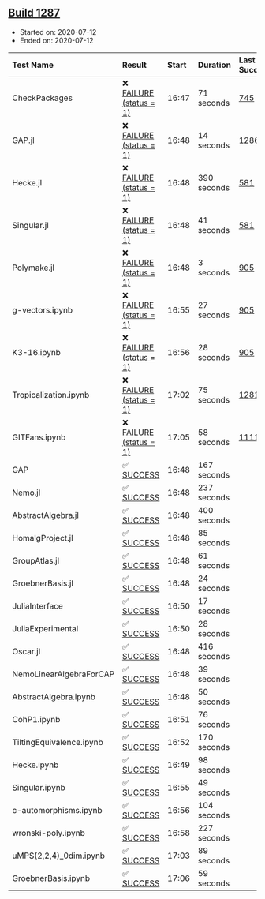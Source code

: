 ## [Build 1287](https://oscarci.mathematik.uni-kl.de/job/oscar-julia-1.4/1287/)

* Started on: 2020-07-12
* Ended on: 2020-07-12

| Test Name    | Result | Start | Duration | Last Success | First Failure |
|:-------------|:-------|:------|:---------|:-------------|:--------------|
| CheckPackages | ❌ [FAILURE (status = 1)](https://oscarci.mathematik.uni-kl.de/job/oscar-julia-1.4/1287/artifact/logs/build-1287/CheckPackages.log) | 16:47 | 71 seconds | [745](https://oscarci.mathematik.uni-kl.de/job/oscar-julia-1.4/745/) | [746](https://oscarci.mathematik.uni-kl.de/job/oscar-julia-1.4/746/) |
| GAP.jl | ❌ [FAILURE (status = 1)](https://oscarci.mathematik.uni-kl.de/job/oscar-julia-1.4/1287/artifact/logs/build-1287/GAP.jl.log) | 16:48 | 14 seconds | [1286](https://oscarci.mathematik.uni-kl.de/job/oscar-julia-1.4/1286/) | [1287](https://oscarci.mathematik.uni-kl.de/job/oscar-julia-1.4/1287/) |
| Hecke.jl | ❌ [FAILURE (status = 1)](https://oscarci.mathematik.uni-kl.de/job/oscar-julia-1.4/1287/artifact/logs/build-1287/Hecke.jl.log) | 16:48 | 390 seconds | [581](https://oscarci.mathematik.uni-kl.de/job/oscar-julia-1.4/581/) | [582](https://oscarci.mathematik.uni-kl.de/job/oscar-julia-1.4/582/) |
| Singular.jl | ❌ [FAILURE (status = 1)](https://oscarci.mathematik.uni-kl.de/job/oscar-julia-1.4/1287/artifact/logs/build-1287/Singular.jl.log) | 16:48 | 41 seconds | [581](https://oscarci.mathematik.uni-kl.de/job/oscar-julia-1.4/581/) | [582](https://oscarci.mathematik.uni-kl.de/job/oscar-julia-1.4/582/) |
| Polymake.jl | ❌ [FAILURE (status = 1)](https://oscarci.mathematik.uni-kl.de/job/oscar-julia-1.4/1287/artifact/logs/build-1287/Polymake.jl.log) | 16:48 | 3 seconds | [905](https://oscarci.mathematik.uni-kl.de/job/oscar-julia-1.4/905/) | [907](https://oscarci.mathematik.uni-kl.de/job/oscar-julia-1.4/907/) |
| g-vectors.ipynb | ❌ [FAILURE (status = 1)](https://oscarci.mathematik.uni-kl.de/job/oscar-julia-1.4/1287/artifact/logs/build-1287/g-vectors.ipynb.log) | 16:55 | 27 seconds | [905](https://oscarci.mathematik.uni-kl.de/job/oscar-julia-1.4/905/) | [907](https://oscarci.mathematik.uni-kl.de/job/oscar-julia-1.4/907/) |
| K3-16.ipynb | ❌ [FAILURE (status = 1)](https://oscarci.mathematik.uni-kl.de/job/oscar-julia-1.4/1287/artifact/logs/build-1287/K3-16.ipynb.log) | 16:56 | 28 seconds | [905](https://oscarci.mathematik.uni-kl.de/job/oscar-julia-1.4/905/) | [907](https://oscarci.mathematik.uni-kl.de/job/oscar-julia-1.4/907/) |
| Tropicalization.ipynb | ❌ [FAILURE (status = 1)](https://oscarci.mathematik.uni-kl.de/job/oscar-julia-1.4/1287/artifact/logs/build-1287/Tropicalization.ipynb.log) | 17:02 | 75 seconds | [1281](https://oscarci.mathematik.uni-kl.de/job/oscar-julia-1.4/1281/) | [1282](https://oscarci.mathematik.uni-kl.de/job/oscar-julia-1.4/1282/) |
| GITFans.ipynb | ❌ [FAILURE (status = 1)](https://oscarci.mathematik.uni-kl.de/job/oscar-julia-1.4/1287/artifact/logs/build-1287/GITFans.ipynb.log) | 17:05 | 58 seconds | [1111](https://oscarci.mathematik.uni-kl.de/job/oscar-julia-1.4/1111/) | [1112](https://oscarci.mathematik.uni-kl.de/job/oscar-julia-1.4/1112/) |
| GAP | ✅ [SUCCESS](https://oscarci.mathematik.uni-kl.de/job/oscar-julia-1.4/1287/artifact/logs/build-1287/GAP.log) | 16:48 | 167 seconds |  |  |
| Nemo.jl | ✅ [SUCCESS](https://oscarci.mathematik.uni-kl.de/job/oscar-julia-1.4/1287/artifact/logs/build-1287/Nemo.jl.log) | 16:48 | 237 seconds |  |  |
| AbstractAlgebra.jl | ✅ [SUCCESS](https://oscarci.mathematik.uni-kl.de/job/oscar-julia-1.4/1287/artifact/logs/build-1287/AbstractAlgebra.jl.log) | 16:48 | 400 seconds |  |  |
| HomalgProject.jl | ✅ [SUCCESS](https://oscarci.mathematik.uni-kl.de/job/oscar-julia-1.4/1287/artifact/logs/build-1287/HomalgProject.jl.log) | 16:48 | 85 seconds |  |  |
| GroupAtlas.jl | ✅ [SUCCESS](https://oscarci.mathematik.uni-kl.de/job/oscar-julia-1.4/1287/artifact/logs/build-1287/GroupAtlas.jl.log) | 16:48 | 61 seconds |  |  |
| GroebnerBasis.jl | ✅ [SUCCESS](https://oscarci.mathematik.uni-kl.de/job/oscar-julia-1.4/1287/artifact/logs/build-1287/GroebnerBasis.jl.log) | 16:48 | 24 seconds |  |  |
| JuliaInterface | ✅ [SUCCESS](https://oscarci.mathematik.uni-kl.de/job/oscar-julia-1.4/1287/artifact/logs/build-1287/JuliaInterface.log) | 16:50 | 17 seconds |  |  |
| JuliaExperimental | ✅ [SUCCESS](https://oscarci.mathematik.uni-kl.de/job/oscar-julia-1.4/1287/artifact/logs/build-1287/JuliaExperimental.log) | 16:50 | 28 seconds |  |  |
| Oscar.jl | ✅ [SUCCESS](https://oscarci.mathematik.uni-kl.de/job/oscar-julia-1.4/1287/artifact/logs/build-1287/Oscar.jl.log) | 16:48 | 416 seconds |  |  |
| NemoLinearAlgebraForCAP | ✅ [SUCCESS](https://oscarci.mathematik.uni-kl.de/job/oscar-julia-1.4/1287/artifact/logs/build-1287/NemoLinearAlgebraForCAP.log) | 16:48 | 39 seconds |  |  |
| AbstractAlgebra.ipynb | ✅ [SUCCESS](https://oscarci.mathematik.uni-kl.de/job/oscar-julia-1.4/1287/artifact/logs/build-1287/AbstractAlgebra.ipynb.log) | 16:48 | 50 seconds |  |  |
| CohP1.ipynb | ✅ [SUCCESS](https://oscarci.mathematik.uni-kl.de/job/oscar-julia-1.4/1287/artifact/logs/build-1287/CohP1.ipynb.log) | 16:51 | 76 seconds |  |  |
| TiltingEquivalence.ipynb | ✅ [SUCCESS](https://oscarci.mathematik.uni-kl.de/job/oscar-julia-1.4/1287/artifact/logs/build-1287/TiltingEquivalence.ipynb.log) | 16:52 | 170 seconds |  |  |
| Hecke.ipynb | ✅ [SUCCESS](https://oscarci.mathematik.uni-kl.de/job/oscar-julia-1.4/1287/artifact/logs/build-1287/Hecke.ipynb.log) | 16:49 | 98 seconds |  |  |
| Singular.ipynb | ✅ [SUCCESS](https://oscarci.mathematik.uni-kl.de/job/oscar-julia-1.4/1287/artifact/logs/build-1287/Singular.ipynb.log) | 16:55 | 49 seconds |  |  |
| c-automorphisms.ipynb | ✅ [SUCCESS](https://oscarci.mathematik.uni-kl.de/job/oscar-julia-1.4/1287/artifact/logs/build-1287/c-automorphisms.ipynb.log) | 16:56 | 104 seconds |  |  |
| wronski-poly.ipynb | ✅ [SUCCESS](https://oscarci.mathematik.uni-kl.de/job/oscar-julia-1.4/1287/artifact/logs/build-1287/wronski-poly.ipynb.log) | 16:58 | 227 seconds |  |  |
| uMPS(2,2,4)_0dim.ipynb | ✅ [SUCCESS](https://oscarci.mathematik.uni-kl.de/job/oscar-julia-1.4/1287/artifact/logs/build-1287/uMPS-2-2-4-_0dim.ipynb.log) | 17:03 | 89 seconds |  |  |
| GroebnerBasis.ipynb | ✅ [SUCCESS](https://oscarci.mathematik.uni-kl.de/job/oscar-julia-1.4/1287/artifact/logs/build-1287/GroebnerBasis.ipynb.log) | 17:06 | 59 seconds |  |  |
